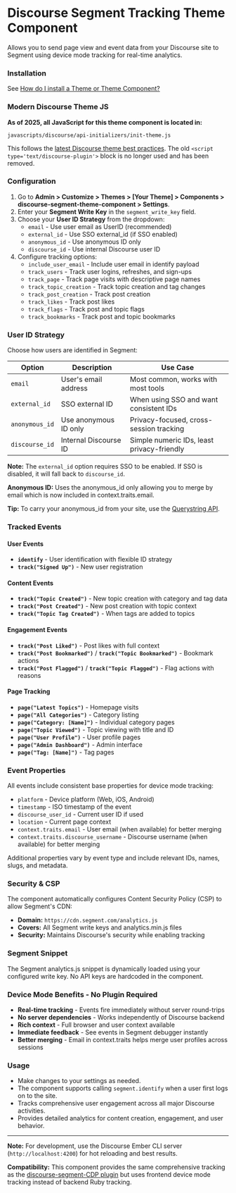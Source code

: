 # Discourse Segment Tracking Theme Component

Allows you to send page view and event data from your Discourse site to Segment using device mode tracking for real-time analytics.

### Installation

See [How do I install a Theme or Theme Component?](https://meta.discourse.org/t/how-do-i-install-a-theme-or-theme-component/63682)

### Modern Discourse Theme JS

**As of 2025, all JavaScript for this theme component is located in:**
```
javascripts/discourse/api-initializers/init-theme.js
```
This follows the [latest Discourse theme best practices](https://meta.discourse.org/t/modernizing-inline-script-tags-for-templates-js-api/366482). The old `<script type='text/discourse-plugin'>` block is no longer used and has been removed.

### Configuration

1. Go to **Admin > Customize > Themes > [Your Theme] > Components > discourse-segment-theme-component > Settings**.
2. Enter your **Segment Write Key** in the `segment_write_key` field.
3. Choose your **User ID Strategy** from the dropdown:
   - `email` - Use user email as UserID (recommended)
   - `external_id` - Use SSO external_id (if SSO enabled)
   - `anonymous_id` - Use anonymous ID only
   - `discourse_id` - Use internal Discourse user ID
4. Configure tracking options:
   - `include_user_email` - Include user email in identify payload
   - `track_users` - Track user logins, refreshes, and sign-ups
   - `track_page` - Track page visits with descriptive page names
   - `track_topic_creation` - Track topic creation and tag changes
   - `track_post_creation` - Track post creation
   - `track_likes` - Track post likes
   - `track_flags` - Track post and topic flags
   - `track_bookmarks` - Track post and topic bookmarks

### User ID Strategy

Choose how users are identified in Segment:

| Option | Description | Use Case |
|--------|-------------|----------|
| `email` | User's email address | Most common, works with most tools |
| `external_id` | SSO external ID | When using SSO and want consistent IDs |
| `anonymous_id` | Use anonymous ID only | Privacy-focused, cross-session tracking |
| `discourse_id` | Internal Discourse ID | Simple numeric IDs, least privacy-friendly |

**Note:** The `external_id` option requires SSO to be enabled. If SSO is disabled, it will fall back to `discourse_id`.

**Anonymous ID:** Uses the anonymous_id only allowing you to merge by email which is now included in context.traits.email.

**Tip:** To carry your anonymous_id from your site, use the [Querystring API](https://segment.com/docs/connections/sources/catalog/libraries/website/javascript/querystring/).

### Tracked Events

#### User Events
- **`identify`** - User identification with flexible ID strategy
- **`track("Signed Up")`** - New user registration

#### Content Events
- **`track("Topic Created")`** - New topic creation with category and tag data
- **`track("Post Created")`** - New post creation with topic context
- **`track("Topic Tag Created")`** - When tags are added to topics

#### Engagement Events
- **`track("Post Liked")`** - Post likes with full context
- **`track("Post Bookmarked")`** / **`track("Topic Bookmarked")`** - Bookmark actions
- **`track("Post Flagged")`** / **`track("Topic Flagged")`** - Flag actions with reasons

#### Page Tracking
- **`page("Latest Topics")`** - Homepage visits
- **`page("All Categories")`** - Category listing
- **`page("Category: [Name]")`** - Individual category pages
- **`page("Topic Viewed")`** - Topic viewing with title and ID
- **`page("User Profile")`** - User profile pages
- **`page("Admin Dashboard")`** - Admin interface
- **`page("Tag: [Name]")`** - Tag pages

### Event Properties

All events include consistent base properties for device mode tracking:
- `platform` - Device platform (Web, iOS, Android)
- `timestamp` - ISO timestamp of the event
- `discourse_user_id` - Current user ID if used
- `location` - Current page context
- `context.traits.email` - User email (when available) for better merging
- `context.traits.discourse_username` - Discourse username (when available) for better merging

Additional properties vary by event type and include relevant IDs, names, slugs, and metadata.

### Security & CSP

The component automatically configures Content Security Policy (CSP) to allow Segment's CDN:
- **Domain:** `https://cdn.segment.com/analytics.js`
- **Covers:** All Segment write keys and analytics.min.js files
- **Security:** Maintains Discourse's security while enabling tracking

### Segment Snippet

The Segment analytics.js snippet is dynamically loaded using your configured write key. No API keys are hardcoded in the component.

### Device Mode Benefits - No Plugin Required

- **Real-time tracking** - Events fire immediately without server round-trips
- **No server dependencies** - Works independently of Discourse backend
- **Rich context** - Full browser and user context available
- **Immediate feedback** - See events in Segment debugger instantly
- **Better merging** - Email in context.traits helps merge user profiles across sessions

### Usage

- Make changes to your settings as needed.
- The component supports calling `segment.identify` when a user first logs on to the site.
- Tracks comprehensive user engagement across all major Discourse activities.
- Provides detailed analytics for content creation, engagement, and user behavior.

---

**Note:** For development, use the Discourse Ember CLI server (`http://localhost:4200`) for hot reloading and best results.

**Compatibility:** This component provides the same comprehensive tracking as the [discourse-segment-CDP plugin](https://github.com/islegendary/discourse-segment-CDP) but uses frontend device mode tracking instead of backend Ruby tracking.
